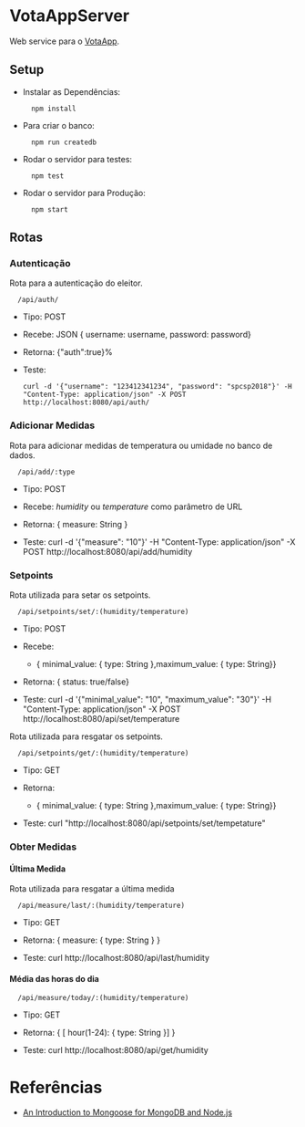 # VotaAppServer

Web service para o [VotaApp](https://github.com/thecobra159/VotaAPP/tree/develop).

## Setup

* Instalar as Dependências:
  ```
    npm install
  ```

* Para criar o banco:
  ```
    npm run createdb
  ```

* Rodar o servidor para testes:
  ```
    npm test
  ```

* Rodar o servidor para Produção:
  ```
    npm start
  ```

## Rotas

### Autenticação

Rota para a autenticação do eleitor.

```
  /api/auth/
```
  * Tipo: POST
  * Recebe: JSON { username: username, password: password}
  * Retorna: {"auth":true}%

* Teste: 

      curl -d '{"username": "123412341234", "password": "spcsp2018"}' -H "Content-Type: application/json" -X POST http://localhost:8080/api/auth/

### Adicionar Medidas

Rota para adicionar medidas de temperatura ou umidade no banco de dados.

```
  /api/add/:type
```
  * Tipo: POST
  * Recebe: *humidity* ou *temperature* como parâmetro de URL
  * Retorna:  { measure: String } 

* Teste: 
      curl -d '{"measure": "10"}' -H "Content-Type: application/json" -X POST http://localhost:8080/api/add/humidity

### Setpoints

Rota utilizada para setar os setpoints.

```
  /api/setpoints/set/:(humidity/temperature)
```

  * Tipo: POST
  * Recebe: 
      * { minimal_value: { type: String },maximum_value: { type: String}}
  * Retorna: { status: true/false}

* Teste: 
      curl -d '{"minimal_value": "10", "maximum_value": "30"}' -H "Content-Type: application/json" -X POST http://localhost:8080/api/set/temperature

Rota utilizada para resgatar os setpoints.

```
  /api/setpoints/get/:(humidity/temperature)
```

  * Tipo: GET
  * Retorna: 
      * { minimal_value: { type: String },maximum_value: { type: String}}

* Teste: 
      curl "http://localhost:8080/api/setpoints/set/tempetature"


### Obter Medidas

#### Última Medida

Rota utilizada para resgatar a última medida

```
  /api/measure/last/:(humidity/temperature)
```

  * Tipo: GET
  * Retorna: { measure: { type: String } }

* Teste: 
      curl http://localhost:8080/api/last/humidity

#### Média das horas do dia

```
  /api/measure/today/:(humidity/temperature)
```

  * Tipo: GET
  * Retorna: { [ hour(1-24): { type: String }] }

* Teste: 
      curl http://localhost:8080/api/get/humidity


# Referências

* [An Introduction to Mongoose for MongoDB and Node.js](https://code.tutsplus.com/articles/an-introduction-to-mongoose-for-mongodb-and-nodejs--cms-29527)